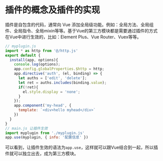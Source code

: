 # 插件的概念及插件的实现

插件是自包含的代码，通常向 Vue 添加全局级功能。例如：全局方法、全局组件、全局指令、全局mixin等等。基于Vue的第三方模块都是需要通过插件的方式在Vue中进行生效的，比如：Element Plus、Vue Router、Vuex等等。

```js
// myplugin.js
import * as http from '@/http.js'
export default {
  install(app, options){
    console.log(options);
    app.config.globalProperties.$http = http;
    app.directive('auth', (el, binding) => {
      let auths = ['edit', 'delete'];
      let ret = auths.includes(binding.value);
      if(!ret){
        el.style.display = 'none';
      }
    });
    app.component('my-head', {
      template: `<div>hello myhead</div>`
    })
  }
}
// main.js 让插件生效
import myplugin from './myplugin.js'
app.use(myplugin, { info: '配置信息' })
```

可以看到，让插件生效的语法为`app.use`，这样就可以跟Vue结合到一起，所以插件就可以独立出去，成为第三方模块。
